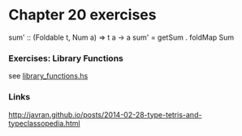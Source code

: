 # Chapter 20 exercises

sum' :: (Foldable t, Num a) => t a -> a
sum' = getSum . foldMap Sum

### Exercises: Library Functions
see [library_functions.hs](./library_functions.hs)

### Links
http://javran.github.io/posts/2014-02-28-type-tetris-and-typeclassopedia.html
